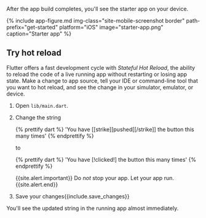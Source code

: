 After the app build completes, you'll see the starter app on your device.

{% include app-figure.md img-class="site-mobile-screenshot border"
    path-prefix="get-started" platform="iOS" image="starter-app.png"
    caption="Starter app" %}

## Try hot reload

Flutter offers a fast development cycle with _Stateful Hot Reload_,
the ability to reload the code of a live running app without
restarting or losing app state.
Make a change to app source,
tell your IDE or command-line tool that you want to hot reload,
and see the change in your simulator, emulator, or device.

 1. Open `lib/main.dart`.
 1. Change the string

    {% prettify dart %}
      'You have [[strike]]pushed[[/strike]] the button this many times'
    {% endprettify %}

    to

    {% prettify dart %}
      'You have [!clicked!] the button this many times'
    {% endprettify %}

    {{site.alert.important}}
      Do _not_ stop your app. Let your app run.
    {{site.alert.end}}

 1. Save your changes{{include.save_changes}}

You'll see the updated string in the running app almost immediately.
